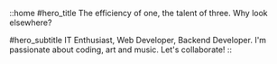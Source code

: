 ::home
#hero_title
The efficiency of one, the talent of three.
Why look elsewhere?

#hero_subtitle
IT Enthusiast, Web Developer, Backend Developer. I'm passionate about coding, art and music. Let's collaborate!
::
